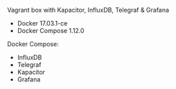 Vagrant box with Kapacitor, InfluxDB, Telegraf &amp; Grafana

- Docker 17.03.1-ce
- Docker Compose 1.12.0

Docker Compose:

- InfluxDB
- Telegraf
- Kapacitor
- Grafana
